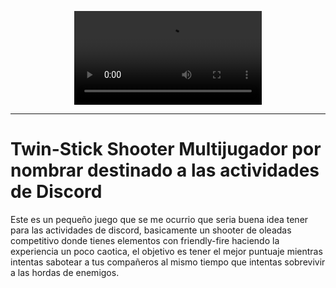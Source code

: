 <div align="center">

![GameDemo](media/GameDemo.mp4)

</div>

---

# Twin-Stick Shooter Multijugador por nombrar destinado a las actividades de Discord

Este es un pequeño juego que se me ocurrio que seria buena idea tener para las actividades de discord,
basicamente un shooter de oleadas competitivo donde tienes elementos con friendly-fire haciendo la experiencia
un poco caotica, el objetivo es tener el mejor puntuaje mientras intentas sabotear a tus compañeros al mismo tiempo
que intentas sobrevivir a las hordas de enemigos.
